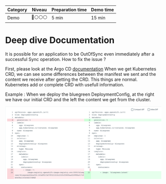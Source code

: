 | Category | Niveau | Preparation time | Demo time
|--|--|--| --| 
| Demo | :red_circle::white_circle::white_circle::white_circle: | 5 min| 15 min| 

# Deep dive Documentation

It is possible for an application to be OutOfSync even immediately after a successful Sync operation. How to fix the issue ?

First, please look at the Argo CD [documentation](https://argoproj.github.io/argo-cd/user-guide/diffing/)
When we get Kubernetes CRD, we can see some differences between the manifest we sent and the content we receive after getting the CRD. This things are normal. Kubernetes add or complete CRD with usefull information.

Example : When we deploy the bluegreen DeploymentConfig, at the right we have our initial CRD and the left the content we get from the cluster.

![documentation](./img/argocd-dc-diff.png)